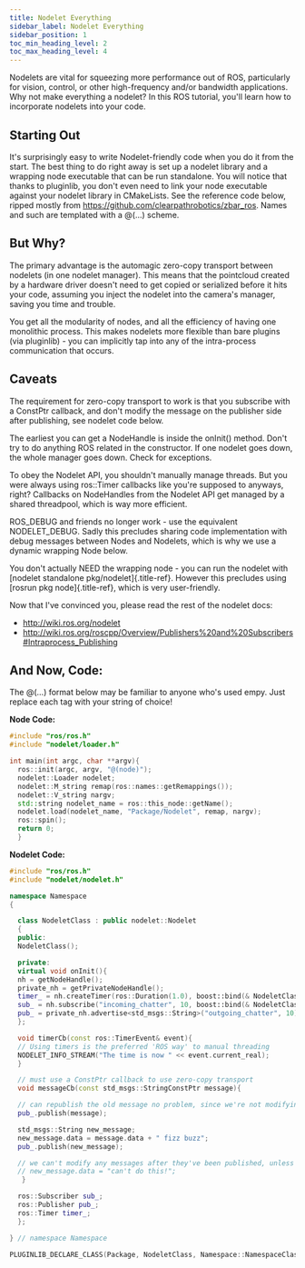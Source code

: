 ```yaml
---
title: Nodelet Everything
sidebar_label: Nodelet Everything
sidebar_position: 1
toc_min_heading_level: 2
toc_max_heading_level: 4
---
```


Nodelets are vital for squeezing more performance out of ROS,
particularly for vision, control, or other high-frequency and/or
bandwidth applications. Why not make everything a nodelet? In this ROS
tutorial, you'll learn how to incorporate nodelets into your code.

## Starting Out

It's surprisingly easy to write Nodelet-friendly code when you do it
from the start. The best thing to do right away is set up a nodelet
library and a wrapping node executable that can be run standalone. You
will notice that thanks to pluginlib, you don't even need to link your
node executable against your nodelet library in CMakeLists. See the
reference code below, ripped mostly from
https://github.com/clearpathrobotics/zbar_ros. Names and such are
templated with a @(\...) scheme.

## But Why?

The primary advantage is the automagic zero-copy transport between
nodelets (in one nodelet manager). This means that the pointcloud
created by a hardware driver doesn't need to get copied or serialized
before it hits your code, assuming you inject the nodelet into the
camera's manager, saving you time and trouble.

You get all the modularity of nodes, and all the efficiency of having
one monolithic process. This makes nodelets more flexible than bare
plugins (via pluginlib) - you can implicitly tap into any of the
intra-process communication that occurs.

## Caveats

The requirement for zero-copy transport to work is that you subscribe
with a ConstPtr callback, and don't modify the message on the publisher
side after publishing, see nodelet code below.

The earliest you can get a NodeHandle is inside the onInit() method.
Don't try to do anything ROS related in the constructor. If one nodelet
goes down, the whole manager goes down. Check for exceptions.

To obey the Nodelet API, you shouldn't manually manage threads. But you
were always using ros::Timer callbacks like you're supposed to anyways,
right? Callbacks on NodeHandles from the Nodelet API get managed by a
shared threadpool, which is way more efficient.

ROS_DEBUG and friends no longer work - use the equivalent NODELET_DEBUG.
Sadly this precludes sharing code implementation with debug messages
between Nodes and Nodelets, which is why we use a dynamic wrapping Node
below.

You don't actually NEED the wrapping node - you can run the nodelet
with [nodelet standalone pkg/nodelet]{.title-ref}. However this
precludes using [rosrun pkg node]{.title-ref}, which is very
user-friendly.

Now that I've convinced you, please read the rest of the nodelet docs:

-   http://wiki.ros.org/nodelet
-   http://wiki.ros.org/roscpp/Overview/Publishers%20and%20Subscribers#Intraprocess_Publishing

## And Now, Code:

The @(\...) format below may be familiar to anyone who's used empy.
Just replace each tag with your string of choice!

**Node Code:**

``` c++
#include "ros/ros.h"
#include "nodelet/loader.h"

int main(int argc, char **argv){
  ros::init(argc, argv, "@(node)");
  nodelet::Loader nodelet;
  nodelet::M_string remap(ros::names::getRemappings());
  nodelet::V_string nargv;
  std::string nodelet_name = ros::this_node::getName();
  nodelet.load(nodelet_name, "Package/Nodelet", remap, nargv);
  ros::spin();
  return 0;
  }
```

**Nodelet Code:**

``` c++
#include "ros/ros.h"
#include "nodelet/nodelet.h"

namespace Namespace
{

  class NodeletClass : public nodelet::Nodelet
  {
  public:
  NodeletClass();

  private:
  virtual void onInit(){
  nh = getNodeHandle();
  private_nh = getPrivateNodeHandle();
  timer_ = nh.createTimer(ros::Duration(1.0), boost::bind(& NodeletClass::timerCb, this, _1));
  sub_ = nh.subscribe("incoming_chatter", 10, boost::bind(& NodeletClass::messageCb, this, _1));
  pub_ = private_nh.advertise<std_msgs::String>("outgoing_chatter", 10);
  };

  void timerCb(const ros::TimerEvent& event){
  // Using timers is the preferred 'ROS way' to manual threading
  NODELET_INFO_STREAM("The time is now " << event.current_real);
  }

  // must use a ConstPtr callback to use zero-copy transport
  void messageCb(const std_msgs::StringConstPtr message){

  // can republish the old message no problem, since we're not modifying it
  pub_.publish(message);

  std_msgs::String new_message;
  new_message.data = message.data + " fizz buzz";
  pub_.publish(new_message);

  // we can't modify any messages after they've been published, unless we want our subscribers to get VERY confused
  // new_message.data = "can't do this!";
   }

  ros::Subscriber sub_;
  ros::Publisher pub_;
  ros::Timer timer_;
  };

} // namespace Namespace

PLUGINLIB_DECLARE_CLASS(Package, NodeletClass, Namespace::NamespaceClass, nodelet::Nodelet);
```
